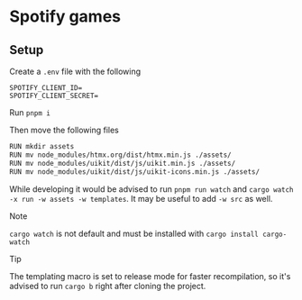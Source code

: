 # Spotify games

## Setup

Create a `.env` file with the following

```
SPOTIFY_CLIENT_ID=
SPOTIFY_CLIENT_SECRET=
```

Run `pnpm i`

Then move the following files

```bash
RUN mkdir assets
RUN mv node_modules/htmx.org/dist/htmx.min.js ./assets/
RUN mv node_modules/uikit/dist/js/uikit.min.js ./assets/
RUN mv node_modules/uikit/dist/js/uikit-icons.min.js ./assets/
```

While developing it would be advised to run `pnpm run watch` and
`cargo watch -x run -w assets -w templates`. It may be useful to add `-w src` as
well.

> [!NOTE]
>
> `cargo watch` is not default and must be installed with
> `cargo install cargo-watch`

> [!TIP]
>
> The templating macro is set to release mode for faster recompilation, so it's
> advised to run `cargo b` right after cloning the project.
